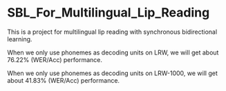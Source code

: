 # SBL_For_Multilingual_Lip_Reading
This is a project for multilingual lip reading with synchronous bidirectional learning.

When we only use phonemes as decoding units on LRW, we will get about 76.22% (WER/Acc) performance.

When we only use phonemes as decoding units on LRW-1000, we will get about 41.83% (WER/Acc) performance.

